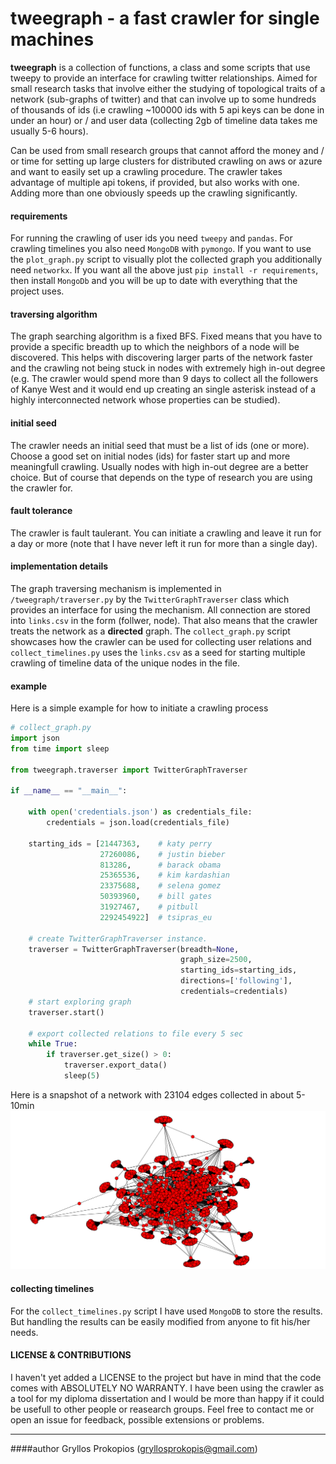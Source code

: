 # tweegraph - a fast crawler for single machines

__tweegraph__ is a collection of functions, a class and some scripts that use tweepy to provide an interface for crawling twitter relationships. Aimed for small research tasks that involve either the studying of topological traits of a network (sub-graphs of twitter) and that can involve up to some hundreds of thousands of ids (i.e crawling ~100000 ids with 5 api keys can be done in under an hour) or / and user data (collecting 2gb of timeline data takes me usually 5-6 hours).

Can be used from small research groups that cannot afford the money and / or time for setting up large clusters for distributed crawling on aws or azure and want to easily set up a crawling procedure. The crawler takes advantage of multiple api tokens, if provided, but also works with one. Adding more than one obviously speeds up the crawling significantly.


#### requirements
For running the crawling of user ids you need `tweepy` and `pandas`. For crawling timelines you also need `MongoDB` with `pymongo`. If you want to use the `plot_graph.py` script to visually plot the collected graph you additionally need `networkx`. If you want all the above just `pip install -r requirements`, then install `MongoDb` and you will be up to date with everything that the project uses. 


#### traversing algorithm
The graph searching algorithm is a fixed BFS. Fixed means that you have to provide a specific
breadth up to which the neighbors of a node will be discovered. This helps with discovering larger parts of the network faster and the crawling not being stuck in nodes with extremely high in-out degree (e.g. The crawler would spend more than 9 days to collect all the followers of Kanye West and it would end up creating an single asterisk instead of a highly interconnected network whose properties can be studied). 


#### initial seed
The crawler needs an initial seed that must be a list of ids (one or more). Choose a good set on initial nodes (ids) for faster start up and more meaningfull crawling. Usually nodes with high in-out degree are a better choice. But of course that depends on the type of research you are using the crawler for.


#### fault tolerance
The crawler is fault taulerant. You can initiate a crawling and leave it run for a day or more (note that I have never left it run for more than a single day).


#### implementation details
The graph traversing mechanism is implemented in `/tweegraph/traverser.py` by the `TwitterGraphTraverser` class which provides an interface for using the mechanism. All connection are stored into `links.csv` in the form (follwer, node). That also means that the crawler treats the network as a __directed__ graph. The `collect_graph.py` script showcases how the crawler can be used for collecting user relations and `collect_timelines.py` uses the `links.csv` as a seed for starting multiple crawling of timeline data of the unique nodes in the file.


#### example
Here is a simple example for how to initiate a crawling process

```python
# collect_graph.py
import json
from time import sleep

from tweegraph.traverser import TwitterGraphTraverser

if __name__ == "__main__":

    with open('credentials.json') as credentials_file:
        credentials = json.load(credentials_file)

    starting_ids = [21447363,    # katy perry
                    27260086,    # justin bieber
                    813286,      # barack obama
                    25365536,    # kim kardashian
                    23375688,    # selena gomez
                    50393960,    # bill gates
                    31927467,    # pitbull
                    2292454922]  # tsipras_eu

    # create TwitterGraphTraverser instance.
    traverser = TwitterGraphTraverser(breadth=None,
                                      graph_size=2500,
                                      starting_ids=starting_ids,
                                      directions=['following'],
                                      credentials=credentials)
    # start exploring graph
    traverser.start()

    # export collected relations to file every 5 sec
    while True:
        if traverser.get_size() > 0:
            traverser.export_data()
            sleep(5)

```
Here is a snapshot of a network with 23104 edges collected in about 5-10min
![alt text](https://raw.githubusercontent.com/PGryllos/tweegraph/master/figure_1.png)


#### collecting timelines
For the `collect_timelines.py` script I have used `MongoDB` to store the results. But handling the results can be easily modified from anyone to fit his/her needs.


#### LICENSE & CONTRIBUTIONS
I haven't yet added a LICENSE to the project but have in mind that the code comes with ABSOLUTELY NO WARRANTY. I have been using the crawler as a tool for my diploma dissertation and I would be more than happy if it could be usefull to other people or reasearch groups. Feel free to contact me or open an issue for feedback, possible extensions or problems.  

---

####author
Gryllos Prokopios (gryllosprokopis@gmail.com)


